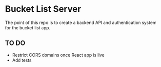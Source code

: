 # Bucket List Server

The point of this repo is to create a backend API and authentication system for the bucket list app.

## TO DO
* Restrict CORS domains once React app is live
* Add tests
